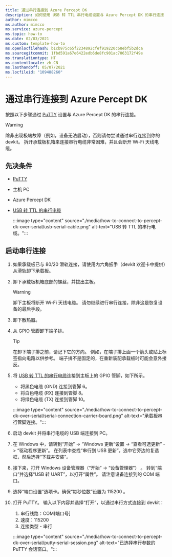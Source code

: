 ```yaml
---
title: 通过串行连接到 Azure Percept DK
description: 如何使用 USB 转 TTL 串行电缆设置与 Azure Percept DK 的串行连接
author: mimcco
ms.author: mimcco
ms.service: azure-percept
ms.topic: how-to
ms.date: 02/03/2021
ms.custom: template-how-to
ms.openlocfilehash: b1cb975c65f2234892cfef919220c68ebf5b2dca
ms.sourcegitcommit: 1fbd591a67e6422edb6de8fc901ac7063172f49e
ms.translationtype: HT
ms.contentlocale: zh-CN
ms.lasthandoff: 05/07/2021
ms.locfileid: "109488260"
---
```

# <a name="connect-to-your-azure-percept-dk-over-serial"></a>通过串行连接到 Azure Percept DK

按照以下步骤通过 [PuTTY](https://www.chiark.greenend.org.uk/~sgtatham/putty/latest.html) 设置与 Azure Percept DK 的串行连接。

> [!WARNING]
> 除非出现极端故障（例如，设备无法启动），否则请勿尝试通过串行连接到你的 devkit。 拆开承载板机箱来连接串行电缆非常困难，并且会断开 Wi-Fi 天线电缆。

## <a name="prerequisites"></a>先决条件

- [PuTTY](https://www.chiark.greenend.org.uk/~sgtatham/putty/latest.html)
- 主机 PC
- Azure Percept DK
- [USB 转 TTL 的串行电缆](https://www.adafruit.com/product/954)

    :::image type="content" source="./media/how-to-connect-to-percept-dk-over-serial/usb-serial-cable.png" alt-text="USB 转 TTL 的串行电缆。":::

## <a name="start-the-serial-connection"></a>启动串行连接

1. 如果承载板已与 80/20 滑轨连接，请使用内六角扳手（devkit 欢迎卡中提供）从滑轨卸下承载板。

1. 卸下承载板机箱底部的螺丝，并拔出主板。

    > [!WARNING]
    > 卸下主板将断开 Wi-Fi 天线电缆。 请勿继续进行串行连接，除非这是恢复设备的最后手段。

1. 卸下散热器。

1. 从 GPIO 管脚卸下端子排。

    > [!TIP]
    > 在卸下端子排之前，请记下它的方向。 例如，在端子排上画一个箭头或贴上标签指向电路以供参考。 端子排不是固定的，在重新装配承载板时可能会意外接反。

1. 将 [USB 转 TTL 的串行电缆](https://www.adafruit.com/product/954)连接到主板上的 GPIO 管脚，如下所示。

    - 将黑色电缆 (GND) 连接到管脚 6。
    - 将白色电缆 (RX) 连接到管脚 8。
    - 将绿色电缆 (TX) 连接到管脚 10。

    :::image type="content" source="./media/how-to-connect-to-percept-dk-over-serial/serial-connection-carrier-board.png" alt-text="承载板串行管脚连接。":::

1. 启动 devkit 并将串行电缆的 USB 端连接到 PC。

1. 在 Windows 中，请转到“开始” -> “Windows 更新”设置  -> “查看可选更新” -> “驱动程序更新”。 在列表中查找“串行到 USB 更新”，选中它旁边的复选框，然后选择“下载并安装”。  

1. 接下来，打开 Windows 设备管理器（“开始” -> “设备管理器”） 。 转到“端口”并选择“USB 转 UART”，以打开“属性”。 请注意设备连接到的 COM 端口。

1. 选择“端口设置”选项卡。确保“每秒位数”设置为 115200 。

1. 打开 PuTTY。 输入以下内容并选择“打开”，以通过串行方式连接到 devkit：

    1. 串行线路：COM[端口号]
    1. 速度：115200
    1. 连接类型 - 串行

    :::image type="content" source="./media/how-to-connect-to-percept-dk-over-serial/putty-serial-session.png" alt-text="已选择串行参数的 PuTTY 会话窗口。":::
